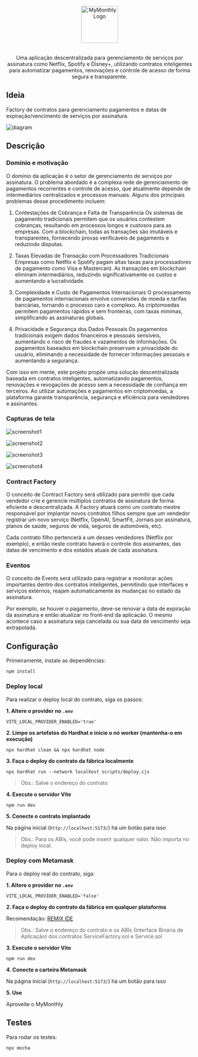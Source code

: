 
<p align="center">
    <img src="public/logo.png" height="100" alt="MyMonthly Logo">
    <br/><br/>
    <p align="center">
        Uma aplicação descentralizada para gerenciamento de serviços por assinatura como Netflix, Spotify e Disney+, utilizando contratos inteligentes para automatizar pagamentos, renovações e controle de acesso de forma segura e transparente.
    </p>
</p>

## Ideia

Factory de contratos para gerenciamento pagamentos e datas de expiração/vencimento de serviços por assinatura.

![diagram](public/diagram.png)

## Descrição

### Domínio e motivação

O domínio da aplicação é o setor de gerenciamento de serviços por assinatura. O problema abordado é a complexa rede de gerenciamento de pagamentos recorrentes e controle de acesso, que atualmente depende de intermediários centralizados e processos manuais. Alguns dos principais problemas desse procedimento incluem:

1. Contestações de Cobrança e Falta de Transparência
Os sistemas de pagamento tradicionais permitem que os usuários contestem cobranças, resultando em processos longos e custosos para as empresas. Com a blockchain, todas as transações são imutáveis e transparentes, fornecendo provas verificáveis de pagamento e reduzindo disputas.

2. Taxas Elevadas de Transação com Processadores Tradicionais
Empresas como Netflix e Spotify pagam altas taxas para processadores de pagamento como Visa e Mastercard. As transações em blockchain eliminam intermediários, reduzindo significativamente os custos e aumentando a lucratividade.

3. Complexidade e Custo de Pagamentos Internacionais
O processamento de pagamentos internacionais envolve conversões de moeda e tarifas bancárias, tornando o processo caro e complexo. As criptomoedas permitem pagamentos rápidos e sem fronteiras, com taxas mínimas, simplificando as assinaturas globais.

4. Privacidade e Segurança dos Dados Pessoais
Os pagamentos tradicionais exigem dados financeiros e pessoais sensíveis, aumentando o risco de fraudes e vazamentos de informações. Os pagamentos baseados em blockchain preservam a privacidade do usuário, eliminando a necessidade de fornecer informações pessoais e aumentando a segurança.

Com isso em mente, este projeto propõe uma solução descentralizada baseada em contratos inteligentes, automatizando pagamentos, renovações e revogações de acesso sem a necessidade de confiança em terceiros. Ao utilizar automações e pagamentos em criptomoedas, a plataforma garante transparência, segurança e eficiência para vendedores e assinantes.

### Capturas de tela

![screenshot1](public/page1.png)

![screenshot2](public/page2.png)

![screenshot3](public/page3.png)

![screenshot4](public/page4.png)

### Contract Factory

O conceito de Contract Factory será utilizado para permitir que cada vendedor crie e gerencie múltiplos contratos de assinatura de forma eficiente e descentralizada. A Factory atuará como um contrato mestre responsável por implantar novos contratos filhos sempre que um vendedor registrar um novo serviço (Netflix, OpenAI, SmartFit, Jornais por assinatura, planos de saúde, seguros de vida, seguros de automóveis, etc).

Cada contrato filho pertencerá a um desses vendedores (Netflix por exemplo), e então neste contrato haverá o controle dos assinantes, das datas de vencimento e dos estados atuais de cada assinatura.

### Eventos

O conceito de Events será utilizado para registrar e monitorar ações importantes dentro dos contratos inteligentes, permitindo que interfaces e serviços externos, reajam automaticamente às mudanças no estado da assinatura. 

Por exemplo, se houver o pagamento, deve-se renovar a data de expiração da assinatura e então atualizar no front-end da aplicação. O mesmo acontece caso a assinatura seja cancelada ou sua data de vencimento seja extrapolada.

## Configuração

Primeiramente, instale as dependências:
```
npm install
```

### Deploy local

Para realizar o deploy local do contrato, siga os passos:

**1. Altere o provider no `.env`**
```
VITE_LOCAL_PROVIDER_ENABLED='true'
```

**2. Limpe os artefatos do Hardhat e inicie o nó worker (mantenha-o em execução)**
```
npx hardhat clean && npx hardhat node
```

**3. Faça o deploy do contrato da fábrica localmente**
```
npx hardhat run --network localhost scripts/deploy.cjs
```
>Obs.: Salve o endereço do contrato

**4. Execute o servidor Vite**
```
npm run dev
```

**5. Conecte o contrato implantado**

Na página inicial (`http://localhost:5173/`) há um botão para isso

>Obs.: Para os ABIs, você pode inserir qualquer valor. Não importa no deploy local.

### Deploy com Metamask

Para o deploy real do contrato, siga:

**1. Altere o provider no `.env`**
```
VITE_LOCAL_PROVIDER_ENABLED='false'
```

**2. Faça o deploy do contrato da fábrica em qualquer plataforma**

Recomendação: [REMIX IDE](https://remix.ethereum.org/) 
>Obs.: Salve o endereço do contrato e os ABIs (Interface Binária de Aplicação) dos contratos ServiceFactory.sol e Service.sol

**3. Execute o servidor Vite**
```
npm run dev
```

**4. Conecte a carteira Metamask**

Na página inicial (`http://localhost:5173/`) há um botão para isso

**5. Use**

Aproveite o MyMonthly

## Testes

Para rodar os testes:

```
npx mocha 
```